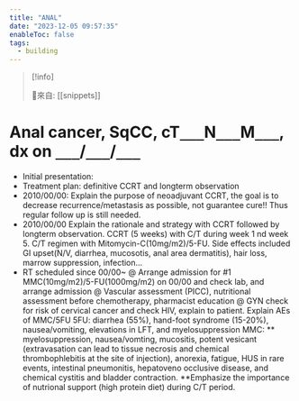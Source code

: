 ```yaml
---
title: "ANAL"
date: "2023-12-05 09:57:35"
enableToc: false
tags:
  - building
---
```


> [!info]
>
> 🌱來自: [[snippets]]

# Anal cancer, SqCC, cT`___`N`___`M`___`, dx on `___`/`___`/`___`

- Initial presentation:
- Treatment plan: definitive CCRT and longterm observation
- 2010/00/00: Explain the purpose of neoadjuvant CCRT, the goal is to decrease recurrence/metastasis as possible, not guarantee cure!! Thus regular follow up is still needed.
- 2010/00/00 Explain the rationale and strategy with CCRT followed by longterm observation. CCRT (5 weeks) with C/T during week 1 nd week 5. C/T regimen with Mitomycin-C(10mg/m2)/5-FU. Side effects included GI upset(N/V, diarrhea, mucosotis, anal area dermatitis), hair loss, marrow suppression, infection...
- RT scheduled since 00/00~
  @ Arrange admission for #1 MMC(10mg/m2)/5-FU(1000mg/m2) on 00/00 and check lab, and arrange admission
  @ Vascular assessment (PICC), nutritional assessment before chemotherapy, pharmacist education
  @ GYN check for risk of cervical cancer and check HIV, explain to patient.
  Explain AEs of MMC/5FU
  5FU:
  diarrhea (55%),
  hand-foot syndrome (15-20%),
  nausea/vomiting, elevations in LFT, and
  myelosuppression
  MMC:
  \*\* myelosuppression, nausea/vomting, mucositis, potent vesicant (extravasation can lead to tissue necrosis and chemical thrombophlebitis at the site of injection), anorexia, fatigue, HUS in rare events, intestinal pneumonitis, hepatoveno occlusive disease, and chemical cystitis and bladder contraction.
  \*\*Emphasize the importance of nutrional support (high protein diet) during C/T period.
